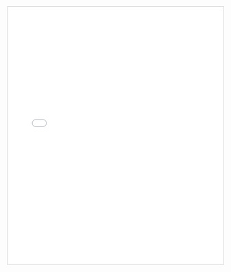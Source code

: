 <iframe 
  src="./SohaibAli_Report1_TAL.pdf" 
  width="100%" 
  height="600px"
  style="border:1px solid #ccc">
  Your browser does not support iframes — 
  <a href="./SohaibAli_Report1_TAL.pdf">download the PDF</a>.
</iframe>
